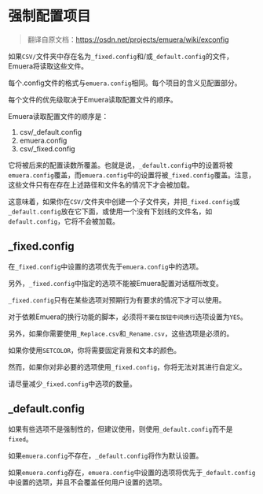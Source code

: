 # 强制配置项目

> 翻译自原文档：https://osdn.net/projects/emuera/wiki/exconfig

如果`CSV/`文件夹中存在名为`_fixed.config`和/或`_default.config`的文件，Emuera将读取这些文件。

每个.config文件的格式与`emuera.config`相同。每个项目的含义见配置部分。

每个文件的优先级取决于Emuera读取配置文件的顺序。

Emuera读取配置文件的顺序是：

1. csv/_default.config
2. emuera.config
3. csv/_fixed.config

它将被后来的配置读数所覆盖。也就是说，`_default.config`中的设置将被`emuera.config`覆盖，而`emuera.config`中的设置将被`_fixed.config`覆盖。注意，这些文件只有在存在上述路径和文件名的情况下才会被加载。

这意味着，如果你在`CSV/`文件夹中创建一个子文件夹，并把`_fixed.config`或`_default.config`放在它下面，或使用一个没有下划线的文件名，如`default.config`，它将不会被加载。

## _fixed.config

在`_fixed.config`中设置的选项优先于`emuera.config`中的选项。

另外，`_fixed.config`中指定的选项不能被Emuera配置对话框所改变。

`_fixed.config`只有在某些选项对预期行为有要求的情况下才可以使用。

对于依赖Emuera的换行功能的脚本，必须将`不要在按钮中间换行`选项设置为`YES`。

另外，如果你需要使用`_Replace.csv`和`_Rename.csv`，这些选项是必须的。

如果你使用`SETCOLOR`，你将需要固定背景和文本的颜色。

然而，如果你对非必要的选项使用`_fixed.config`，你将无法对其进行自定义。

请尽量减少`_fixed.config`中选项的数量。

## _default.config

如果有些选项不是强制性的，但建议使用，则使用`_default.config`而不是`fixed`。

如果`emuera.config`不存在，`_default.config`将作为默认设置。

如果`emuera.config`存在，`emuera.config`中设置的选项将优先于`_default.config`中设置的选项，并且不会覆盖任何用户设置的选项。

